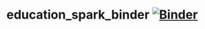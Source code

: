 # education_spark_binder [![Binder](https://mybinder.org/badge_logo.svg)](https://mybinder.org/v2/gh/univalence/education_spark_binder/main)